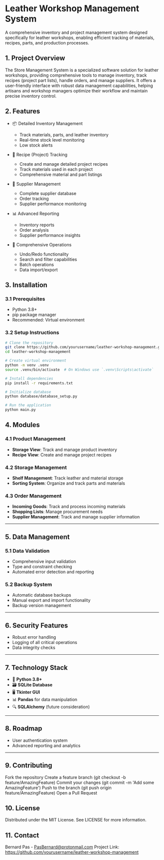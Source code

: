 # Leather Workshop Management System

A comprehensive inventory and project management system designed specifically for leather workshops, enabling efficient tracking of materials, recipes, parts, and production processes.

## 1. Project Overview

The Store Management System is a specialized software solution for leather workshops, providing comprehensive tools to manage inventory, track recipes (project part lists), handle orders, and manage suppliers. It offers a user-friendly interface with robust data management capabilities, helping artisans and workshop managers optimize their workflow and maintain precise inventory control.

## 2. Features

- 📦 Detailed Inventory Management
  - Track materials, parts, and leather inventory
  - Real-time stock level monitoring
  - Low stock alerts

- 🧾 Recipe (Project) Tracking
  - Create and manage detailed project recipes
  - Track materials used in each project
  - Comprehensive material and part listings

- 🚚 Supplier Management
  - Complete supplier database
  - Order tracking
  - Supplier performance monitoring

- 📊 Advanced Reporting
  - Inventory reports
  - Order analysis
  - Supplier performance insights

- 🔄 Comprehensive Operations
  - Undo/Redo functionality
  - Search and filter capabilities
  - Batch operations
  - Data import/export

## 3. Installation

### 3.1 Prerequisites

- Python 3.8+
- pip package manager
- Recommended: Virtual environment

### 3.2 Setup Instructions

```bash
# Clone the repository
git clone https://github.com/yourusername/leather-workshop-management.git
cd leather-workshop-management

# Create virtual environment
python -m venv .venv
source .venv/bin/activate  # On Windows use `.venv\Scripts\activate`

# Install dependencies
pip install -r requirements.txt

# Initialize database
python database/database_setup.py

# Run the application
python main.py
```


## 4. Modules

### 4.1 Product Management
- **Storage View**: Track and manage product inventory  
- **Recipe View**: Create and manage project recipes  

### 4.2 Storage Management
- **Shelf Management**: Track leather and material storage  
- **Sorting System**: Organize and track parts and materials  

### 4.3 Order Management
- **Incoming Goods**: Track and process incoming materials  
- **Shopping Lists**: Manage procurement needs  
- **Supplier Management**: Track and manage supplier information  

---

## 5. Data Management

### 5.1 Data Validation
- Comprehensive input validation  
- Type and constraint checking  
- Automated error detection and reporting  

### 5.2 Backup System
- Automatic database backups  
- Manual export and import functionality  
- Backup version management  

---

## 6. Security Features
- Robust error handling  
- Logging of all critical operations  
- Data integrity checks  

---

## 7. Technology Stack
- 🐍 **Python 3.8+**  
- 🗃️ **SQLite Database**  
- 🖥️ **Tkinter GUI**  
- 📊 **Pandas** for data manipulation  
- 🔍 **SQLAlchemy** (future consideration)  

---

## 8. Roadmap
- User authentication system  
- Advanced reporting and analytics  
  

---

## 9. Contributing

Fork the repository
Create a feature branch (git checkout -b feature/AmazingFeature)
Commit your changes (git commit -m 'Add some AmazingFeature')
Push to the branch (git push origin feature/AmazingFeature)
Open a Pull Request

## 10. License
Distributed under the MIT License. See LICENSE for more information.
## 11. Contact
Bernard Pas - PasBernard@protonmail.com
Project Link: https://github.com/yourusername/leather-workshop-management